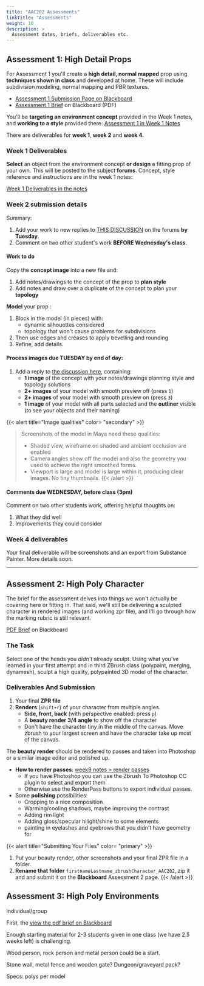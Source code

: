 ```yaml
---
title: "AAC202 Assessments"
linkTitle: "Assessments"
weight: 10
description: >
  Assessment dates, briefs, deliverables etc.
---
```


## Assessment 1: High Detail Props
For Assessment 1 you'll create a **high detail, normal mapped** prop using **techniques shown in class** and developed at home. These will include subdivision modeling, normal mapping and PBR textures.

* [Assessment 1 Submission Page on Blackboard](https://laureate-au.blackboard.com/webapps/blackboard/content/listContentEditable.jsp?content_id=_8989774_1&course_id=_89547_1)
* [Assessment 1 Brief](https://laureate-au.blackboard.com/bbcswebdav/pid-8989819-dt-content-rid-18209834_1/xid-18209834_1) on Blackboard (PDF)

You'll be **targeting an environment concept** provided in the Week 1 notes, and **working to a style** provided there:
[Assessment 1 in Week 1 Notes](../week1/#assessment-1-high-detail-props)

There are deliverables for **week 1**, **week 2** and **week 4**.

### Week 1 Deliverables
**Select** an object from the environment concept **or design** a fitting prop of your own. This will be posted to the subject **forums**. Concept, style reference and instructions are in the week 1 notes:

[Week 1 Deliverables in the notes](../week1/#deliverable-this-week)

### Week 2 submission details

Summary:
1. Add your work to new replies to [THIS DISCUSSION](https://laureate-au.blackboard.com/webapps/discussionboard/do/message?action=list_messages&course_id=_89547_1&nav=discussion_board_entry&conf_id=_152757_1&forum_id=_866554_1&message_id=_2100660_1) on the forums **by Tuesday**. 
2. Comment on two other student's work **BEFORE Wednesday's class**.

#### Work to do  

Copy the **concept image** into a new file and:  
  1. Add notes/drawings to the concept of the prop to **plan style**
  2. Add notes and draw over a duplicate of the concept to plan your **topology**
 
**Model** your prop :
  1. Block in the model (in pieces) with:   
      * dynamic silhouettes considered   
      * topology that won't cause problems for subdivisions  
  2. Then use edges and creases to apply bevelling and rounding  
  3. Refine, add details.  
  
#### Process images due TUESDAY by end of day:

1. Add a reply to [the discussion here](https://laureate-au.blackboard.com/webapps/discussionboard/do/message?action=list_messages&course_id=_89547_1&nav=discussion_board_entry&conf_id=_152757_1&forum_id=_866554_1&message_id=_2100660_1), containing:
    * **1 image** of the concept with your notes/drawings planning style and topology solutions
    * **2+ images** of your model with smooth preview off (press `1`)
    * **2+ images** of your model with smooth preview on (press `3`)
    * **1 image** of your model with all parts selected and the **outliner** visible (to see your objects and their naming)
  
{{< alert title="Image qualities" color= "secondary" >}}
> Screenshots of the model in Maya need these qualities:
>  * Shaded view, wireframe on shaded and ambient occlusion are enabled
>  * Camera angles show off the model and also the geometry you used to achieve the right smoothed forms.
>  * Viewport is large and model is large within it, producing clear images. No tiny thumbnails.
{{< /alert >}}
  
#### Comments due WEDNESDAY, before class (3pm)
Comment on two other students work, offering helpful thoughts on:
1. What they did well  
2. Improvements they could consider  

### Week 4 deliverables
Your final deliverable will be screenshots and an export from Substance Painter. More details soon.

___

## Assessment 2: High Poly Character

The brief for the assessment delves into things we won't actually be covering here or fitting in. That said, we'll still be delivering a sculpted character in rendered images (and working zpr file), and I'll go through how the marking rubric is still relevant.

[PDF Brief](https://learn-ap-southeast-2-prod-fleet01-xythos.s3-ap-southeast-2.amazonaws.com/5c07149a959f5/4656692?response-content-disposition=inline%3B%20filename%2A%3DUTF-8%27%27AAC202%2520Assessment%25202_2018.pdf&response-content-type=application%2Fpdf&X-Amz-Algorithm=AWS4-HMAC-SHA256&X-Amz-Date=20200409T012856Z&X-Amz-SignedHeaders=host&X-Amz-Expires=21600&X-Amz-Credential=AKIAIW5OVFIUOTV36DNA%2F20200409%2Fap-southeast-2%2Fs3%2Faws4_request&X-Amz-Signature=d84dec4be2e49818e35e4c680ae3f56a7a59bdd37e702a0eacd930e2f7ace1f8) on Blackboard

### The Task

Select one of the heads you _didn't_ already sculpt. Using what you've learned in your first attempt and in third ZBrush class (polypaint, merging, dynamesh), sculpt a high quality, polypainted 3D model of the character.

### Deliverables And Submission

1. Your final **ZPR file**
2. **Renders** (`shift+r`) of your character from multiple angles.
   * **Side, front, back** (with perspective enabled: press `p`)
   * A **beauty render 3/4 angle** to show off the character 
   * Don't have the character tiny in the middle of the canvas. Move zbrush to your largest screen and have the character take up most of the canvas.

The **beauty render** should be rendered to passes and taken into Photoshop or a similar image editor and polished up. 

* **How to render passes**: [week9 notes \> render passes](../week9/#render-passes)
  * If you have Photoshop you can use the Zbrush To Photoshop CC plugin to select and export them
  * Otherwise use the RenderPass buttons to export individual passes.
* Some **polishing** possibilities:
  * Cropping to a nice composition
  * Warming/cooling shadows, maybe improving the contrast
  * Adding rim light  
  * Adding gloss/specular hilight/shine to some elements
  * painting in eyelashes and eyebrows that you didn't have geometry for
    
{{< alert title="Submitting Your Files" color= "primary" >}}
1. Put your beauty render, other screenshots and your final ZPR file in a folder.
2. **Rename that folder** `firstnameLastname_zbrushCharacter_AAC202`, zip it and and submit it on the **Blackboard** Assessment 2 page.
{{< /alert >}}


## Assessment 3: High Poly Environments

Individual/group

First, the [view the pdf brief on Blackboard](https://laureate-au.blackboard.com/webapps/blackboard/content/listContentEditable.jsp?content_id=_8566879_1&course_id=_83852_1)

Enough starting material for 2-3 students given in one class (we have 2.5 weeks left) is challenging.

Wood person, rock person and metal person could be a start.

Stone wall, metal fence and wooden gate? Dungeon/graveyard pack?

Specs: 
polys per model
